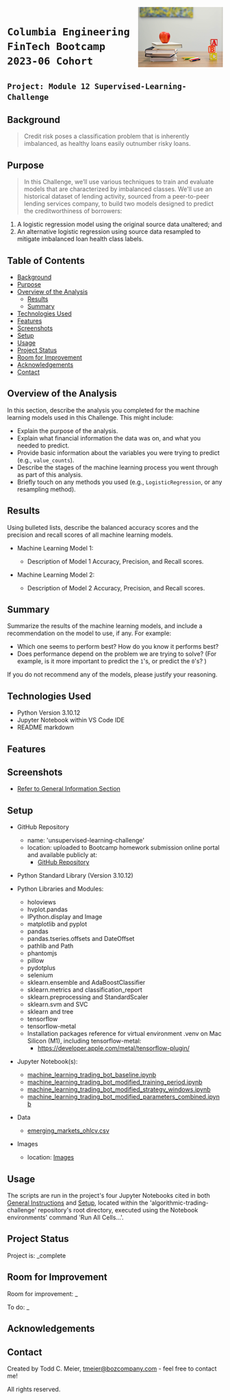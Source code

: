 <img src="Resources/Images/element5-digital-OyCl7Y4y0Bk-unsplash.png" align="right"/>

# `Columbia Engineering FinTech Bootcamp 2023-06 Cohort`

## `Project: Module 12 Supervised-Learning-Challenge`

## Background
> Credit risk poses a classification problem that is inherently imbalanced, as healthy loans easily outnumber risky loans.

## Purpose
> In this Challenge, we’ll use various techniques to train and evaluate models that are characterized by imbalanced classes. We'll use an historical dataset of lending activity, sourced from a peer-to-peer lending services company, to build two models designed to predict the creditworthiness of borrowers:
1. A logistic regression model using the original source data unaltered; and
2. An alternative logistic regression using source data resampled to mitigate imbalanced loan health class labels.

## Table of Contents
* [Background](#background)
* [Purpose](#purpose)
* [Overview of the Analysis](#overview-of-the-analysis)
    * [Results](#results)
    * [Summary](#summary)
* [Technologies Used](#technologies-used)
* [Features](#features)
* [Screenshots](#screenshots)
* [Setup](#setup)
* [Usage](#usage)
* [Project Status](#project-status)
* [Room for Improvement](#room-for-improvement)
* [Acknowledgements](#acknowledgements)
* [Contact](#contact)
<!-- * [License](#license) -->

## Overview of the Analysis

In this section, describe the analysis you completed for the machine learning models used in this Challenge. This might include:

* Explain the purpose of the analysis.
* Explain what financial information the data was on, and what you needed to predict.
* Provide basic information about the variables you were trying to predict (e.g., `value_counts`).
* Describe the stages of the machine learning process you went through as part of this analysis.
* Briefly touch on any methods you used (e.g., `LogisticRegression`, or any resampling method).

## Results

Using bulleted lists, describe the balanced accuracy scores and the precision and recall scores of all machine learning models.

* Machine Learning Model 1:
  * Description of Model 1 Accuracy, Precision, and Recall scores.



* Machine Learning Model 2:
  * Description of Model 2 Accuracy, Precision, and Recall scores.

## Summary

Summarize the results of the machine learning models, and include a recommendation on the model to use, if any. For example:
* Which one seems to perform best? How do you know it performs best?
* Does performance depend on the problem we are trying to solve? (For example, is it more important to predict the `1`'s, or predict the `0`'s? )

If you do not recommend any of the models, please justify your reasoning.

## Technologies Used
- Python Version 3.10.12
- Jupyter Notebook within VS Code IDE
- README markdown

## Features

## Screenshots
- [Refer to General Information Section](#general-information)

## Setup
- GitHub Repository
    - name: 'unsupervised-learning-challenge'
    - location: uploaded to Bootcamp homework submission online portal and available publicly at:
        - [GitHub Repository](git@github.com:boz-tcm/unsupervised-learning-challenge.git)
- Python Standard Library (Version 3.10.12)
- Python Libraries and Modules:
    - holoviews
    - hvplot.pandas
    - IPython.display and Image
    - matplotlib and pyplot
    - pandas
    - pandas.tseries.offsets and DateOffset
    - pathlib and Path
    - phantomjs
    - pillow
    - pydotplus
    - selenium
    - sklearn.ensemble and AdaBoostClassifier
    - sklearn.metrics and classification_report
    - sklearn.preprocessing and StandardScaler
    - sklearn.svm and SVC
    - sklearn and tree
    - tensorflow
    - tensorflow-metal
    - Installation packages reference for virtual environment .venv on Mac Silicon (M1), including tensorflow-metal:
        - https://developer.apple.com/metal/tensorflow-plugin/
    
- Jupyter Notebook(s):
    - [machine_learning_trading_bot_baseline.ipynb](machine_learning_trading_bot_baseline.ipynb)
    - [machine_learning_trading_bot_modified_training_period.ipynb](machine_learning_trading_bot_modified_training_period.ipynb)
    - [machine_learning_trading_bot_modified_strategy_windows.ipynb](machine_learning_trading_bot_modified_strategy_windows.ipynb)
    - [machine_learning_trading_bot_modified_parameters_combined.ipynb](machine_learning_trading_bot_modified_parameters_combined.ipynb)
- Data
    - [emerging_markets_ohlcv.csv](Resources/emerging_markets_ohlcv.csv)
- Images
    - location: [Images](Images)

## Usage
The scripts are run in the project's four Jupyter Notebooks cited in both [General Instructions](#general-instructions) and [Setup](#setup), located within the 'algorithmic-trading-challenge' repository's root directory, executed using the Notebook environments' command 'Run All Cells...'.

## Project Status
Project is: _complete

## Room for Improvement
Room for improvement: _

To do: _

## Acknowledgements

## Contact
Created by Todd C. Meier, tmeier@bozcompany.com - feel free to contact me!

<!-- ## License --> All rights reserved.